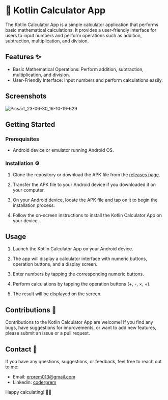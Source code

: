 # 📱 Kotlin Calculator App

The Kotlin Calculator App is a simple calculator application that performs basic mathematical calculations. It provides a user-friendly interface for users to input numbers and perform operations such as addition, subtraction, multiplication, and division.

## Features ✨

- Basic Mathematical Operations: Perform addition, subtraction, multiplication, and division.
- User-Friendly Interface: Input numbers and perform calculations easily.

## Screenshots
![Picsart_23-06-30_16-10-19-629](https://github.com/coderprem/calculator/assets/106749140/b2860924-dfb8-4f19-b7ab-960223b481a3)




## Getting Started

### Prerequisites

- Android device or emulator running Android OS.

### Installation ⚙️

1. Clone the repository or download the APK file from the [releases page](https://github.com/coderprem/calculator).

2. Transfer the APK file to your Android device if you downloaded it on your computer.

3. On your Android device, locate the APK file and tap on it to begin the installation process.

4. Follow the on-screen instructions to install the Kotlin Calculator App on your device.

## Usage

1. Launch the Kotlin Calculator App on your Android device.

2. The app will display a calculator interface with numeric buttons, operation buttons, and a display screen.

3. Enter numbers by tapping the corresponding numeric buttons.

4. Perform calculations by tapping the operation buttons (+, -, ×, ÷).

5. The result will be displayed on the screen.

## Contributions 🤝

Contributions to the Kotlin Calculator App are welcome! If you find any bugs, have suggestions for improvements, or want to add new features, please submit an issue or a pull request.

## Contact 📧

If you have any questions, suggestions, or feedback, feel free to reach out to me:

- Email: [erprem013@gmail.com](mailto:erprem013@gmail.com)
- Linkedin: [coderprem](https://www.linedikn.com/coderprem/)

Happy calculating! 🧮✨

